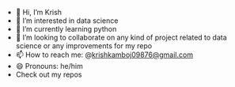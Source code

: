 - 👋 Hi, I’m Krish
- 👀 I’m interested in data science
- 🌱 I’m currently learning python 
- 💞️ I’m looking to collaborate on any kind of project related to data science or any improvements for my repo
- 📫 How to reach me: @krishkamboj09876@gmail.com
- 😄 Pronouns: he/him
- Check out my repos
<!---
kaykay4424/kaykay4424 is a ✨ special ✨ repository because its `README.md` (this file) appears on your GitHub profile.
You can click the Preview link to take a look at your changes.
--->
